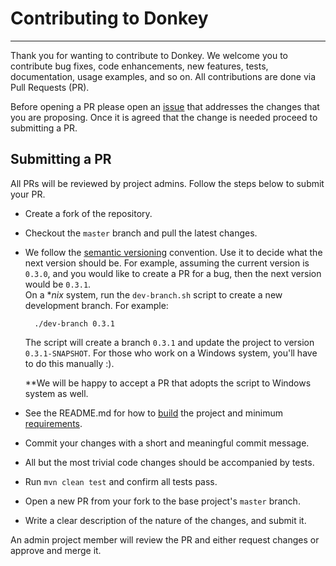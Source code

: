 # Contributing to Donkey

----

Thank you for wanting to contribute to Donkey. We welcome you to contribute bug
fixes, code enhancements, new features, tests, documentation, usage examples,
and so on. All contributions are done via Pull Requests (PR).

Before opening a PR please open
an [issue](https://github.com/AppsFlyer/donkey/issues)
that addresses the changes that you are proposing. Once it is agreed that the
change is needed proceed to submitting a PR.

## Submitting a PR

All PRs will be reviewed by project admins. Follow the steps below to submit
your PR.

- Create a fork of the repository.
- Checkout the `master` branch and pull the latest changes.
- We follow the [semantic versioning](https://semver.org/) convention. Use it to
  decide what the next version should be. For example, assuming the current
  version is `0.3.0`, and you would like to create a PR for a bug, then the next
  version would be `0.3.1`.  
  On a *_nix_ system, run the `dev-branch.sh` script to create a new development
  branch. For example:
  ```shell
    ./dev-branch 0.3.1
  ```
  The script will create a branch `0.3.1` and update the project to version
  `0.3.1-SNAPSHOT`. For those who work on a Windows system, you'll have to do
  this manually :).

  **We will be happy to accept a PR that adopts the script to Windows system as
  well.
- See the README.md for how to [build](README.md#building) the project and
  minimum [requirements](README.md#requirements).
- Commit your changes with a short and meaningful commit message.
- All but the most trivial code changes should be accompanied by tests.
- Run `mvn clean test` and confirm all tests pass.
- Open a new PR from your fork to the base project's `master` branch.
- Write a clear description of the nature of the changes, and submit it.

An admin project member will review the PR and either request changes or approve
and merge it.
